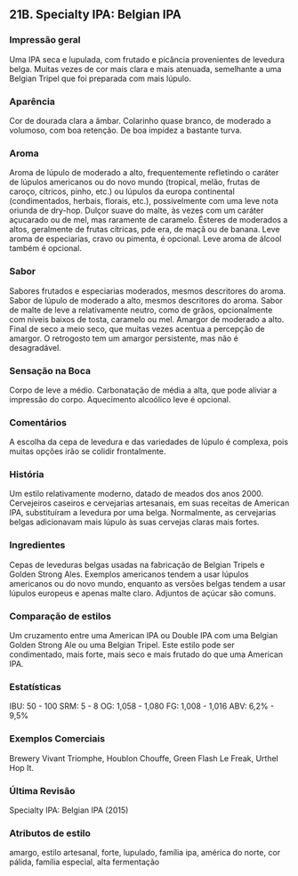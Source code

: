 ## 21B. Specialty IPA: Belgian IPA

### Impressão geral

Uma IPA seca e lupulada, com frutado e picância provenientes de levedura belga. Muitas vezes de cor mais clara e mais atenuada, semelhante a uma Belgian Tripel que foi preparada com mais lúpulo.

### Aparência

Cor de dourada clara a âmbar. Colarinho quase branco, de moderado a volumoso, com boa retenção. De boa impidez a bastante turva.

### Aroma

Aroma de lúpulo de moderado a alto, frequentemente refletindo o caráter de lúpulos americanos ou do novo mundo (tropical, melão, frutas de caroço, cítricos, pinho, etc.) ou lúpulos da europa continental (condimentados, herbais, florais, etc.), possivelmente com uma leve nota oriunda de dry-hop. Dulçor suave do malte, às vezes com um caráter açucarado ou de mel, mas raramente de caramelo. Ésteres de moderados a altos, geralmente de frutas cítricas, pde era, de maçã ou de banana. Leve aroma de especiarias, cravo ou pimenta, é opcional. Leve aroma de álcool também é opcional.

### Sabor

Sabores frutados e especiarias moderados, mesmos descritores do aroma. Sabor de lúpulo de moderado a alto, mesmos descritores do aroma. Sabor de malte de leve a relativamente neutro, como de grãos, opcionalmente com níveis baixos de tosta, caramelo ou mel. Amargor de moderado a alto. Final de seco a meio seco, que muitas vezes acentua a percepção de amargor. O retrogosto tem um amargor persistente, mas não é desagradável.

### Sensação na Boca

Corpo de leve a médio. Carbonatação de média a alta, que pode aliviar a impressão do corpo. Aquecimento alcoólico leve é opcional.

### Comentários

A escolha da cepa de levedura e das variedades de lúpulo é complexa, pois muitas opções irão se colidir frontalmente.

### História

Um estilo relativamente moderno, datado de meados dos anos 2000. Cervejeiros caseiros e cervejarias artesanais, em suas receitas de American IPA, substituíram a levedura por uma belga. Normalmente, as cervejarias belgas adicionavam mais lúpulo às suas cervejas claras mais fortes.

### Ingredientes

Cepas de leveduras belgas usadas na fabricação de Belgian Tripels e Golden Strong Ales. Exemplos americanos tendem a usar lúpulos americanos ou do novo mundo, enquanto as versões belgas tendem a usar lúpulos europeus e apenas malte claro. Adjuntos de açúcar são comuns.

### Comparação de estilos

Um cruzamento entre uma American IPA ou Double IPA com uma Belgian Golden Strong Ale ou uma Belgian Tripel. Este estilo pode ser condimentado, mais forte, mais seco e mais frutado do que uma American IPA.

### Estatísticas

IBU: 50 - 100
SRM: 5 - 8
OG: 1,058 - 1,080
FG: 1,008 - 1,016
ABV: 6,2% - 9,5%

### Exemplos Comerciais

Brewery Vivant Triomphe, Houblon Chouffe, Green Flash Le Freak, Urthel Hop It.

### Última Revisão

Specialty IPA: Belgian IPA (2015)

### Atributos de estilo

amargo, estilo artesanal, forte, lupulado, família ipa, américa do norte, cor pálida, família especial, alta fermentação

